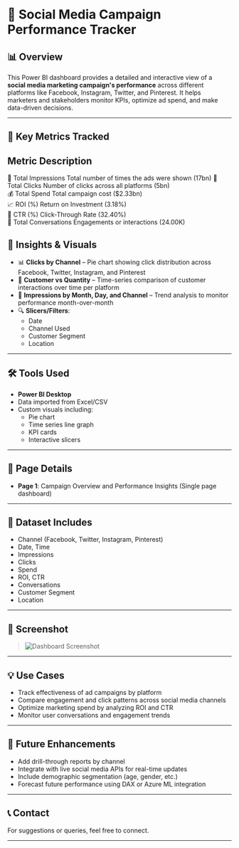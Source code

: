 # 📱 Social Media Campaign Performance Tracker

## 📊 Overview

This Power BI dashboard provides a detailed and interactive view of a **social media marketing campaign's performance** across different platforms like Facebook, Instagram, Twitter, and Pinterest. It helps marketers and stakeholders monitor KPIs, optimize ad spend, and make data-driven decisions.

---

## 🧾 Key Metrics Tracked
  
 Metric                                  Description                                      
------------------------------------------------------------------------
 📢 Total Impressions                   Total number of times the ads were shown (17bn) 
 🔁 Total Clicks                        Number of clicks across all platforms (5bn)     
 💰 Total Spend                         Total campaign cost ($2.33bn)                   
 📈 ROI (%)                             Return on Investment (3.18%)                    
 🎯 CTR (%)                             Click-Through Rate (32.40%)                     
 💬 Total Conversations                 Engagements or interactions (24.00K)         



## 🧠 Insights & Visuals

- 📊 **Clicks by Channel** – Pie chart showing click distribution across Facebook, Twitter, Instagram, and Pinterest
- 👥 **Customer vs Quantity** – Time-series comparison of customer interactions over time per platform
- 📆 **Impressions by Month, Day, and Channel** – Trend analysis to monitor performance month-over-month
- 🔍 **Slicers/Filters**:
  - Date
  - Channel Used
  - Customer Segment
  - Location

---

## 🛠️ Tools Used

- **Power BI Desktop**
- Data imported from Excel/CSV
- Custom visuals including:
  - Pie chart
  - Time series line graph
  - KPI cards
  - Interactive slicers

---

## 📌 Page Details

- **Page 1**: Campaign Overview and Performance Insights (Single page dashboard)

---

## 📂 Dataset Includes

- Channel (Facebook, Twitter, Instagram, Pinterest)
- Date, Time
- Impressions
- Clicks
- Spend
- ROI, CTR
- Conversations
- Customer Segment
- Location

---

## 📸 Screenshot

> ![Dashboard Screenshot](Screenshot%20(76).png)

---

## 💡 Use Cases

- Track effectiveness of ad campaigns by platform
- Compare engagement and click patterns across social media channels
- Optimize marketing spend by analyzing ROI and CTR
- Monitor user conversations and engagement trends

---

## 🚀 Future Enhancements

- Add drill-through reports by channel
- Integrate with live social media APIs for real-time updates
- Include demographic segmentation (age, gender, etc.)
- Forecast future performance using DAX or Azure ML integration

---

## 📞 Contact

For suggestions or queries, feel free to connect.

---
